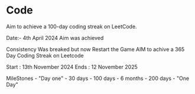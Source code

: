 # Code
Aim to achieve a 100-day coding streak on LeetCode.

Date:- 4th April 2024 Aim was achieved

Consistency Was breaked but now Restart the Game 
AIM to achive a 365 Day Coding Streak on Leetcode 

Start : 13th November 2024
Ends : 12 November 2025

MileStones - "Day one" - 30 days - 100 days - 6 months - 200 days - "One Day" <Goal Achieve> 

